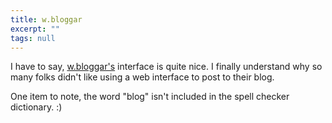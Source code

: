 ```yaml
---
title: w.bloggar
excerpt: ""
tags: null
---
```

I have to say, <a href="/assets/wp/2003/04/wbloggar.com" target="_blank">w.bloggar's</a> interface is quite nice. I finally understand why so many folks didn't like using a web interface to post to their blog. 

One item to note, the word "blog" isn't included in the spell checker dictionary. :)